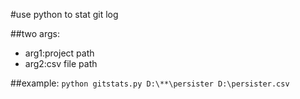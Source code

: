 #use python to stat git log

##two args: 
- arg1:project path
- arg2:csv file path

##example:
`python gitstats.py D:\**\persister D:\persister.csv`